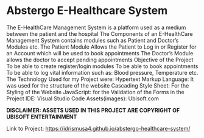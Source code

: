 # Abstergo E-Healthcare System
The E-HealthCare Management System is a platform used as a medium between the patient and the hospital
The Components of an E-HealthCare Management System contains modules such as Patient and Doctor’s Modules etc.
The Patient Module Allows the Patient to Log in or Register for an Account which will be used to book appointments
The Doctor’s Module allows the doctor to accept pending appointments
Objective of the Project
To be able to  create register/login modules
To be able to book appointments
To be able to log vital information such as: Blood pressure, Temperature etc.
The Technology Used for my Project were:
Hypertext Markup Language: It was used for the structure of the website
Cascading Style Sheet: For the Styling of the Website
JavaScript: for the Validation of the Forms in the Project
IDE: Visual Studio Code
Assets(images): Ubisoft.com

**DISCLAIMER: ASSETS USED IN THIS PROJECT ARE COPYRIGHT OF UBISOFT ENTERTAINMENT**

Link to Project: https://idrismusa4.github.io/abstergo-healthcare-system/



